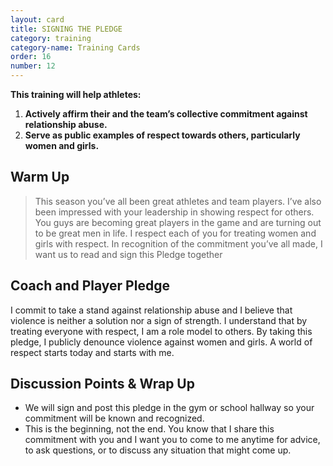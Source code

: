 ```yaml
---
layout: card
title: SIGNING THE PLEDGE
category: training
category-name: Training Cards
order: 16
number: 12
---
```


**This training will help athletes:**
1. **Actively affirm their and the team’s collective commitment against relationship abuse.**
2. **Serve as public examples of respect towards others, particularly women and girls.**

Warm Up
-------
<blockquote>
This season you’ve 
all been great athletes and 
team players. I’ve also been 
impressed with your leadership in 
showing respect for others. 
You guys are becoming great 
players in the game and are 
turning out to be great men in life. 
I respect each of you for treating 
women and girls with respect. 
In recognition of the 
commitment you’ve all made, 
I want us to read and sign 
this Pledge together
</blockquote>

Coach and Player Pledge
-----------------------
I commit to take a stand against 
relationship abuse and I believe that 
violence is neither a solution nor a sign 
of strength. I understand that by treating 
everyone with respect, I am a role model 
to others. By taking this pledge, I publicly 
denounce violence against women and 
girls. A world of respect starts today and 
starts with me.


Discussion Points & Wrap Up
---------------------------
- We will sign and post this pledge 
in the gym or school hallway so your 
commitment will be known and 
recognized.
- This is the beginning, not the end. 
You know that I share this commitment 
with you and I want you to come to me 
anytime for advice, to ask questions, or to 
discuss any situation that might come up.